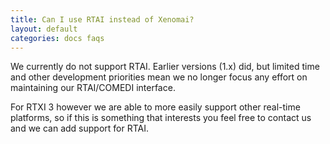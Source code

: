 ```yaml
---
title: Can I use RTAI instead of Xenomai?
layout: default
categories: docs faqs
---
```


We currently do not support RTAI. Earlier versions (1.x) did, but limited time
and other development priorities mean we no longer focus any effort on
maintaining our RTAI/COMEDI interface. 

For RTXI 3 however we are able to more easily support other real-time platforms, 
so if this is something that interests you feel free to contact us and we can 
add support for RTAI.

